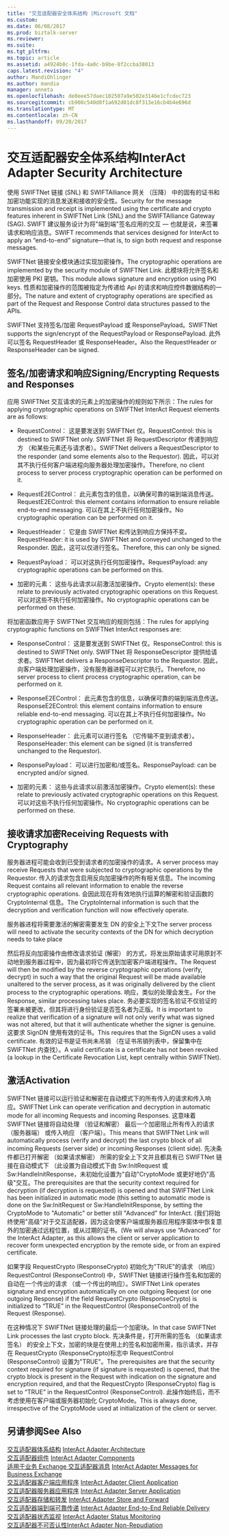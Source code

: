 ```yaml
---
title: "交互适配器安全体系结构 |Microsoft 文档"
ms.custom: 
ms.date: 06/08/2017
ms.prod: biztalk-server
ms.reviewer: 
ms.suite: 
ms.tgt_pltfrm: 
ms.topic: article
ms.assetid: a4924b8c-1fda-4a0c-b9be-8f2ccba38013
caps.latest.revision: "4"
author: MandiOhlinger
ms.author: mandia
manager: anneta
ms.openlocfilehash: de0eee57daec102507a9e502e3146e1cfcdec723
ms.sourcegitcommit: cb908c540d8f1a692d01dc8f313e16cb4b4e696d
ms.translationtype: MT
ms.contentlocale: zh-CN
ms.lasthandoff: 09/20/2017
---
```

# <a name="interact-adapter-security-architecture"></a><span data-ttu-id="c16d4-102">交互适配器安全体系结构</span><span class="sxs-lookup"><span data-stu-id="c16d4-102">InterAct Adapter Security Architecture</span></span>
<span data-ttu-id="c16d4-103">使用 SWIFTNet 链接 (SNL) 和 SWIFTAlliance 网关 （压降） 中的固有的证书和加密功能实现的消息发送和接收的安全性。</span><span class="sxs-lookup"><span data-stu-id="c16d4-103">Security for the message transmission and receipt is implemented using the certificate and crypto features inherent in SWIFTNet Link (SNL) and the SWIFTAlliance Gateway (SAG).</span></span> <span data-ttu-id="c16d4-104">SWIFT 建议服务设计为将"端到端"签名应用的交互 — 也就是说，来签署请求和响应消息。</span><span class="sxs-lookup"><span data-stu-id="c16d4-104">SWIFT recommends that services designed for InterAct to apply an “end-to-end” signature—that is, to sign both request and response messages.</span></span>  
  
 <span data-ttu-id="c16d4-105">SWIFTNet 链接安全模块通过实现加密操作。</span><span class="sxs-lookup"><span data-stu-id="c16d4-105">The cryptographic operations are implemented by the security module of SWIFTNet Link.</span></span> <span data-ttu-id="c16d4-106">此模块将允许签名和加密使用 PKI 密钥。</span><span class="sxs-lookup"><span data-stu-id="c16d4-106">This module allows signature and encryption using PKI keys.</span></span> <span data-ttu-id="c16d4-107">性质和加密操作的范围被指定为传递给 Api 的请求和响应控件数据结构的一部分。</span><span class="sxs-lookup"><span data-stu-id="c16d4-107">The nature and extent of cryptography operations are specified as part of the Request and Response Control data structures passed to the APIs.</span></span>  
  
 <span data-ttu-id="c16d4-108">SWIFTNet 支持签名/加密 RequestPayload 或 ResponsePayload。</span><span class="sxs-lookup"><span data-stu-id="c16d4-108">SWIFTNet supports the sign/encrypt of the RequestPayload or ResponsePayload.</span></span> <span data-ttu-id="c16d4-109">此外可以签名 RequestHeader 或 ResponseHeader。</span><span class="sxs-lookup"><span data-stu-id="c16d4-109">Also the RequestHeader or ResponseHeader can be signed.</span></span>  
  
## <a name="signingencrypting-requests-and-responses"></a><span data-ttu-id="c16d4-110">签名/加密请求和响应</span><span class="sxs-lookup"><span data-stu-id="c16d4-110">Signing/Encrypting Requests and Responses</span></span>  
 <span data-ttu-id="c16d4-111">应用 SWIFTNet 交互请求的元素上的加密操作的规则如下所示：</span><span class="sxs-lookup"><span data-stu-id="c16d4-111">The rules for applying cryptographic operations on SWIFTNet InterAct Request elements are as follows:</span></span>  
  
-   <span data-ttu-id="c16d4-112">RequestControl： 这是要发送到 SWIFTNet 仅。</span><span class="sxs-lookup"><span data-stu-id="c16d4-112">RequestControl: this is destined to SWIFTNet only.</span></span> <span data-ttu-id="c16d4-113">SWIFTNet 将 RequestDescriptor 传递到响应方 （和某些元素还与请求者）。</span><span class="sxs-lookup"><span data-stu-id="c16d4-113">SWIFTNet delivers a RequestDescriptor to the responder (and some elements also to the Requestor).</span></span> <span data-ttu-id="c16d4-114">因此，可以对其不执行任何客户端进程向服务器处理加密操作。</span><span class="sxs-lookup"><span data-stu-id="c16d4-114">Therefore, no client process to server process cryptographic operation can be performed on it.</span></span>  
  
-   <span data-ttu-id="c16d4-115">RequestE2EControl： 此元素包含的信息，以确保可靠的端到端消息传送。</span><span class="sxs-lookup"><span data-stu-id="c16d4-115">RequestE2EControl: this element contains information to ensure reliable end-to-end messaging.</span></span> <span data-ttu-id="c16d4-116">可以在其上不执行任何加密操作。</span><span class="sxs-lookup"><span data-stu-id="c16d4-116">No cryptographic operation can be performed on it.</span></span>  
  
-   <span data-ttu-id="c16d4-117">RequestHeader： 它是由 SWIFTNet 和传达到响应方保持不变。</span><span class="sxs-lookup"><span data-stu-id="c16d4-117">RequestHeader: it is used by SWIFTNet and conveyed unchanged to the Responder.</span></span> <span data-ttu-id="c16d4-118">因此，这可以仅进行签名。</span><span class="sxs-lookup"><span data-stu-id="c16d4-118">Therefore, this can only be signed.</span></span>  
  
-   <span data-ttu-id="c16d4-119">RequestPayload： 可以对这执行任何加密操作。</span><span class="sxs-lookup"><span data-stu-id="c16d4-119">RequestPayload: any cryptographic operations can be performed on this.</span></span>  
  
-   <span data-ttu-id="c16d4-120">加密的元素： 这些与此请求以前激活加密操作。</span><span class="sxs-lookup"><span data-stu-id="c16d4-120">Crypto element(s): these relate to previously activated cryptographic operations on this Request.</span></span> <span data-ttu-id="c16d4-121">可以对这些不执行任何加密操作。</span><span class="sxs-lookup"><span data-stu-id="c16d4-121">No cryptographic operations can be performed on these.</span></span>  
  
 <span data-ttu-id="c16d4-122">将加密函数应用于 SWIFTNet 交互响应的规则包括：</span><span class="sxs-lookup"><span data-stu-id="c16d4-122">The rules for applying cryptographic functions on SWIFTNet InterAct responses are:</span></span>  
  
-   <span data-ttu-id="c16d4-123">ResponseControl： 这是要发送到 SWIFTNet 仅。</span><span class="sxs-lookup"><span data-stu-id="c16d4-123">ResponseControl: this is destined to SWIFTNet only.</span></span> <span data-ttu-id="c16d4-124">SWIFTNet 将 ResponseDescriptor 提供给请求者。</span><span class="sxs-lookup"><span data-stu-id="c16d4-124">SWIFTNet delivers a ResponseDescriptor to the Requestor.</span></span> <span data-ttu-id="c16d4-125">因此，向客户端处理加密操作，没有服务器进程可以对它执行。</span><span class="sxs-lookup"><span data-stu-id="c16d4-125">Therefore, no server process to client process cryptographic operation, can be performed on it.</span></span>  
  
-   <span data-ttu-id="c16d4-126">ResponseE2EControl： 此元素包含的信息，以确保可靠的端到端消息传送。</span><span class="sxs-lookup"><span data-stu-id="c16d4-126">ResponseE2EControl: this element contains information to ensure reliable end-to-end messaging.</span></span> <span data-ttu-id="c16d4-127">可以在其上不执行任何加密操作。</span><span class="sxs-lookup"><span data-stu-id="c16d4-127">No cryptographic operation can be performed on it.</span></span>  
  
-   <span data-ttu-id="c16d4-128">ResponseHeader： 此元素可以进行签名 （它传输不变到请求者）。</span><span class="sxs-lookup"><span data-stu-id="c16d4-128">ResponseHeader: this element can be signed (it is transferred unchanged to the Requestor).</span></span>  
  
-   <span data-ttu-id="c16d4-129">ResponsePayload： 可以进行加密和/或签名。</span><span class="sxs-lookup"><span data-stu-id="c16d4-129">ResponsePayload: can be encrypted and/or signed.</span></span>  
  
-   <span data-ttu-id="c16d4-130">加密的元素： 这些与此请求以前激活加密操作。</span><span class="sxs-lookup"><span data-stu-id="c16d4-130">Crypto element(s): these relate to previously activated cryptographic operations on this Request.</span></span> <span data-ttu-id="c16d4-131">可以对这些不执行任何加密操作。</span><span class="sxs-lookup"><span data-stu-id="c16d4-131">No cryptographic operations can be performed on these.</span></span>  
  
## <a name="receiving-requests-with-cryptography"></a><span data-ttu-id="c16d4-132">接收请求加密</span><span class="sxs-lookup"><span data-stu-id="c16d4-132">Receiving Requests with Cryptography</span></span>  
 <span data-ttu-id="c16d4-133">服务器进程可能会收到已受到请求者的加密操作的请求。</span><span class="sxs-lookup"><span data-stu-id="c16d4-133">A server process may receive Requests that were subjected to cryptographic operations by the Requestor.</span></span> <span data-ttu-id="c16d4-134">传入的请求包含启用反向加密操作的所有相关信息。</span><span class="sxs-lookup"><span data-stu-id="c16d4-134">The incoming Request contains all relevant information to enable the reverse cryptographic operations.</span></span> <span data-ttu-id="c16d4-135">会因此现在将有效地执行运算的解密和验证函数的 CryptoInternal 信息。</span><span class="sxs-lookup"><span data-stu-id="c16d4-135">The CryptoInternal information is such that the decryption and verification function will now effectively operate.</span></span>  
  
 <span data-ttu-id="c16d4-136">服务器进程将需要激活的解密需要发生 DN 的安全上下文</span><span class="sxs-lookup"><span data-stu-id="c16d4-136">The server process will need to activate the security contexts of the DN for which decryption needs to take place</span></span>  
  
 <span data-ttu-id="c16d4-137">然后将反向加密操作由修改请求验证 (解密） 的方式，将发出原始请求可用原封不动地到服务器过程中，因为最初将它传送到加密客户端进程操作。</span><span class="sxs-lookup"><span data-stu-id="c16d4-137">The Request will then be modified by the reverse cryptographic operations (verify, decrypt) in such a way that the original Request will be made available unaltered to the server process, as it was originally delivered by the client process to the cryptographic operations.</span></span> <span data-ttu-id="c16d4-138">响应，类似的处理会发生。</span><span class="sxs-lookup"><span data-stu-id="c16d4-138">For the Response, similar processing takes place.</span></span> <span data-ttu-id="c16d4-139">务必要实现的签名验证不仅验证的签署未被更改，但其将进行身份验证是否签名者为正版。</span><span class="sxs-lookup"><span data-stu-id="c16d4-139">It is important to realize that verification of a signature will not only verify what was signed was not altered, but that it will authenticate whether the signer is genuine.</span></span> <span data-ttu-id="c16d4-140">这要求 SignDN 使用有效的证书。</span><span class="sxs-lookup"><span data-stu-id="c16d4-140">This requires that the SignDN uses a valid certificate.</span></span> <span data-ttu-id="c16d4-141">有效的证书是证书尚未吊销 （在证书吊销列表中，保留集中在 SWIFTNet 内查找）。</span><span class="sxs-lookup"><span data-stu-id="c16d4-141">A valid certificate is a certificate has not been revoked (a lookup in the Certificate Revocation List, kept centrally within SWIFTNet).</span></span>  
  
## <a name="activation"></a><span data-ttu-id="c16d4-142">激活</span><span class="sxs-lookup"><span data-stu-id="c16d4-142">Activation</span></span>  
 <span data-ttu-id="c16d4-143">SWIFTNet 链接可以运行验证和解密在自动模式下的所有传入的请求和传入响应。</span><span class="sxs-lookup"><span data-stu-id="c16d4-143">SWIFTNet Link can operate verification and decryption in automatic mode for all incoming Requests and incoming Responses.</span></span> <span data-ttu-id="c16d4-144">这意味着 SWIFTNet 链接将自动处理 （验证和解密） 最后一个加密阻止所有传入的请求 （服务器端） 或传入响应 （客户端）。</span><span class="sxs-lookup"><span data-stu-id="c16d4-144">This means that SWIFTNet Link will automatically process (verify and decrypt) the last crypto block of all incoming Requests (server side) or incoming Responses (client side).</span></span> <span data-ttu-id="c16d4-145">先决条件都已打开解密 （如果请求解密） 所需的安全上下文并且都具有已 SWIFTNet 链接在自动模式下 （此设置为自动模式下由 Sw:InitRequest 或 Sw:HandleInitResponse，未初始化设置为"自动"CryptoMode 或更好地仍"高级"交互。</span><span class="sxs-lookup"><span data-stu-id="c16d4-145">The prerequisites are that the security context required for decryption (if decryption is requested) is opened and that SWIFTNet Link has been initialized in automatic mode (this setting to automatic mode is done on the Sw:InitRequest or Sw:HandleInitResponse, by setting the CryptoMode to "Automatic" or better still "Advanced" for InterAct.</span></span> <span data-ttu-id="c16d4-146">(我们将始终使用"高级"对于交互适配器，因为这会使客户端或服务器应用程序窗体中恢复意外的加密通过远程位置，或从过期的证书。</span><span class="sxs-lookup"><span data-stu-id="c16d4-146">(We will always use “Advanced” for the InterAct Adapter, as this allows the client or server application to recover form unexpected encryption by the remote side, or from an expired certificate.</span></span>  
  
 <span data-ttu-id="c16d4-147">如果字段 RequestCrypto (ResponseCrypto) 初始化为"TRUE"的请求 （响应） RequestControl (ResponseControl) 中，SWIFTNet 链接进行操作签名和加密的自动在一个传出的请求 （或一个传出的响应）。</span><span class="sxs-lookup"><span data-stu-id="c16d4-147">SWIFTNet Link operates signature and encryption automatically on one outgoing Request (or one outgoing Response) if the field RequestCrypto (ResponseCrypto) is initialized to “TRUE” in the RequestControl (ResponseControl) of the Request (Response).</span></span>  
  
 <span data-ttu-id="c16d4-148">在这种情况下 SWIFTNet 链接处理的最后一个加密块。</span><span class="sxs-lookup"><span data-stu-id="c16d4-148">In that case SWIFTNet Link processes the last crypto block.</span></span> <span data-ttu-id="c16d4-149">先决条件是，打开所需的签名 （如果请求签名） 的安全上下文，加密的块是在使用上的签名和加密所需，指示请求，并存在 RequestCrypto (ResponseCrypto)标志中 RequestControl (ResponseControl) 设置为"TRUE"。</span><span class="sxs-lookup"><span data-stu-id="c16d4-149">The prerequisites are that the security context required for signature (if signature is requested) is opened, that the crypto block is present in the Request with indication on the signature and encryption required, and that the RequestCrypto (ResponseCrypto) flag is set to “TRUE” in the RequestControl (ResponseControl).</span></span> <span data-ttu-id="c16d4-150">此操作始终后，而不考虑使用在客户端或服务器初始化 CryptoMode。</span><span class="sxs-lookup"><span data-stu-id="c16d4-150">This is always done, irrespective of the CryptoMode used at initialization of the client or server.</span></span>  
  
## <a name="see-also"></a><span data-ttu-id="c16d4-151">另请参阅</span><span class="sxs-lookup"><span data-stu-id="c16d4-151">See Also</span></span>  
 <span data-ttu-id="c16d4-152">[交互适配器体系结构](../../adapters-and-accelerators/fileact-interact/interact-adapter-architecture.md) </span><span class="sxs-lookup"><span data-stu-id="c16d4-152">[InterAct Adapter Architecture](../../adapters-and-accelerators/fileact-interact/interact-adapter-architecture.md) </span></span>  
 <span data-ttu-id="c16d4-153">[交互适配器组件](../../adapters-and-accelerators/fileact-interact/interact-adapter-components.md) </span><span class="sxs-lookup"><span data-stu-id="c16d4-153">[InterAct Adapter Components](../../adapters-and-accelerators/fileact-interact/interact-adapter-components.md) </span></span>  
 <span data-ttu-id="c16d4-154">[适用于业务 Exchange 交互适配器消息](../../adapters-and-accelerators/fileact-interact/interact-adapter-messages-for-business-exchange.md) </span><span class="sxs-lookup"><span data-stu-id="c16d4-154">[InterAct Adapter Messages for Business Exchange](../../adapters-and-accelerators/fileact-interact/interact-adapter-messages-for-business-exchange.md) </span></span>  
 <span data-ttu-id="c16d4-155">[交互适配器客户端应用程序](../../adapters-and-accelerators/fileact-interact/interact-adapter-client-application.md) </span><span class="sxs-lookup"><span data-stu-id="c16d4-155">[InterAct Adapter Client Application](../../adapters-and-accelerators/fileact-interact/interact-adapter-client-application.md) </span></span>  
 <span data-ttu-id="c16d4-156">[交互适配器服务器应用程序](../../adapters-and-accelerators/fileact-interact/interact-adapter-server-application.md) </span><span class="sxs-lookup"><span data-stu-id="c16d4-156">[InterAct Adapter Server Application](../../adapters-and-accelerators/fileact-interact/interact-adapter-server-application.md) </span></span>  
 <span data-ttu-id="c16d4-157">[交互适配器存储和转发](../../adapters-and-accelerators/fileact-interact/interact-adapter-store-and-forward.md) </span><span class="sxs-lookup"><span data-stu-id="c16d4-157">[InterAct Adapter Store and Forward](../../adapters-and-accelerators/fileact-interact/interact-adapter-store-and-forward.md) </span></span>  
 <span data-ttu-id="c16d4-158">[交互适配器端到端可靠传递](../../adapters-and-accelerators/fileact-interact/interact-adapter-end-to-end-reliable-delivery.md) </span><span class="sxs-lookup"><span data-stu-id="c16d4-158">[InterAct Adapter End-to-End Reliable Delivery](../../adapters-and-accelerators/fileact-interact/interact-adapter-end-to-end-reliable-delivery.md) </span></span>  
 <span data-ttu-id="c16d4-159">[交互适配器状态监视](../../adapters-and-accelerators/fileact-interact/interact-adapter-status-monitoring.md) </span><span class="sxs-lookup"><span data-stu-id="c16d4-159">[InterAct Adapter Status Monitoring](../../adapters-and-accelerators/fileact-interact/interact-adapter-status-monitoring.md) </span></span>  
 [<span data-ttu-id="c16d4-160">交互适配器不可否认性</span><span class="sxs-lookup"><span data-stu-id="c16d4-160">InterAct Adapter Non-Repudiation</span></span>](../../adapters-and-accelerators/fileact-interact/interact-adapter-non-repudiation.md)